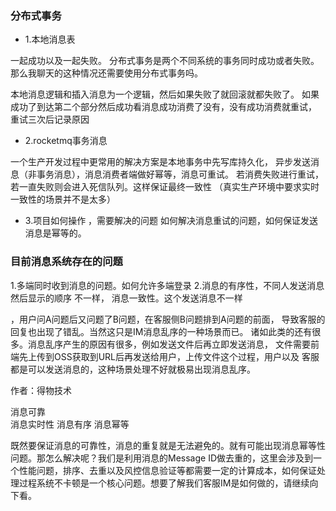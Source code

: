 ### 分布式事务
 - 1.本地消息表
 
 一起成功以及一起失败。
 分布式事务是两个不同系统的事务同时成功或者失败。
 那么我聊天的这种情况还需要使用分布式事务吗。
 
 本地消息逻辑和插入消息为一个逻辑，然后如果失败了就回滚就都失败了。
 如果成功了到达第二个部分然后成功看消息成功消费了没有，没有成功消费就重试，
 重试三次后记录原因
 
 - 2.rocketmq事务消息
 
 
 
 一个生产开发过程中更常用的解决方案是本地事务中先写库持久化，
 异步发送消息（非事务消息），消息消费者端做好幂等，消息可重试。
 若消费失败进行重试，若一直失败则会进入死信队列。这样保证最终一致性
 （真实生产环境中要求实时一致性的场景并不是太多）
 
 - 3.项目如何操作 ，需要解决的问题
  如何解决消息重试的问题，如何保证发送消息是幂等的。
  
### 目前消息系统存在的问题
1.多端同时收到消息的问题。如何允许多端登录
2.消息的有序性，不同人发送消息 然后显示的顺序 不一样，
消息一致性。这个发送消息不一样

，用户问A问题后又问题了B问题，在客服侧B问题排到A问题的前面，
导致客服的回复也出现了错乱。当然这只是IM消息乱序的一种场景而已。
诸如此类的还有很多。消息乱序产生的原因有很多，例如发送文件后再立即发送消息，
文件需要前端先上传到OSS获取到URL后再发送给用户，上传文件这个过程，用户以及
客服都是可以发送消息的，这种场景处理不好就极易出现消息乱序。

作者：得物技术

  
  
  消息可靠  
  消息实时性
  消息有序
  消息幂等
  
  
  既然要保证消息的可靠性，消息的重复就是无法避免的。就有可能出现消息幂等性问题。那怎么解决呢？我们是利用消息的Message ID做去重的，这里会涉及到一个性能问题，排序、去重以及风控信息验证等都需要一定的计算成本，如何保证处理过程系统不卡顿是一个核心问题。想要了解我们客服IM是如何做的，请继续向下看。
 
  
  

